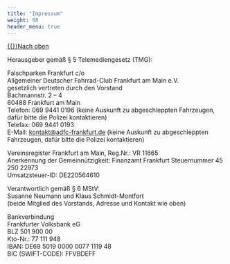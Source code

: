 ```yaml
---
title: "Impressum"
weight: 98
header_menu: true
---
```

[{{<icon class="fa fa-arrow-circle-o-up">}}Nach oben](#top)

Herausgeber gemäß § 5 Telemediengesetz (TMG):

Falschparken Frankfurt c/o  
Allgemeiner Deutscher Fahrrad-Club Frankfurt am Main e.V.  
gesetzlich vertreten durch den Vorstand  
Bachmannstr. 2 – 4  
60488 Frankfurt am Main  
Telefon: 069 9441 0196 (keine Auskunft zu abgeschleppten Fahrzeugen, dafür bitte die Polizei kontaktieren)  
Telefax: 069 9441 0193  
E-Mail: kontakt@adfc-frankfurt.de (keine Auskunft zu abgeschleppten Fahrzeugen, dafür bitte die Polizei kontaktieren)

Vereinsregister Frankfurt am Main, Reg.Nr.: VR 11665  
Anerkennung der Gemeinnützigkeit: Finanzamt Frankfurt Steuernummer 45 250 22973  
Umsatzsteuer-ID: DE220564610

Verantwortlich gemäß § 6 MStV:  
Susanne Neumann und Klaus Schmidt-Montfort  
(beide Mitglied des Vorstands, Adresse und Kontakt wie oben)

Bankverbindung  
Frankfurter Volksbank eG  
BLZ 501 900 00  
Kto-Nr.: 77 111 948  
IBAN: DE69 5019 0000 0077 1119 48  
BIC (SWIFT-CODE): FFVBDEFF
